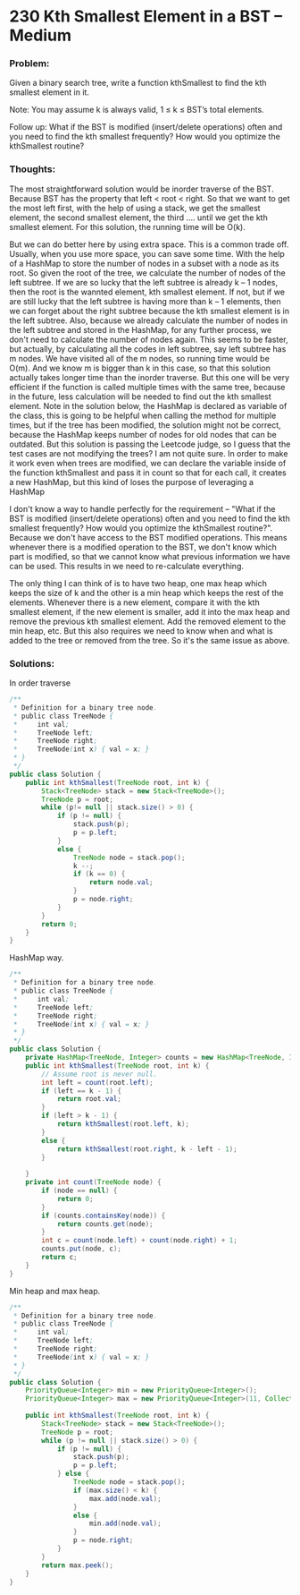 # 230 Kth Smallest Element in a BST – Medium

### Problem:
Given a binary search tree, write a function kthSmallest to find the kth smallest element in it.

Note: 
You may assume k is always valid, 1 ≤ k ≤ BST’s total elements.

Follow up:
What if the BST is modified (insert/delete operations) often and you need to find the kth smallest frequently? How would you optimize the kthSmallest routine?

### Thoughts:
The most straightforward solution would be inorder traverse of the BST. Because BST has the property that left < root < right. So that we want to get the most left first, with the help of using a stack, we get the smallest element, the second smallest element, the third …. until we get the kth smallest element. For this solution, the running time will be O(k).

But we can do better here by using extra space. This is a common trade off. Usually, when you use more space, you can save some time. With the help of a HashMap to store the number of nodes in a subset with a node as its root. So given the root of the tree, we calculate the number of nodes of the left subtree. If we are so lucky that the left subtree is already k – 1 nodes, then the root is the wannted element, kth smallest element. If not, but if we are still lucky that the left subtree is having more than k – 1 elements, then we can forget about the right subtree because the kth smallest element is in the left subtree. Also, because we already calculate the number of nodes in the left subtree and stored in the HashMap, for any further process, we don't need to calculate the number of nodes again.  This seems to be faster, but actually, by calculating all the codes in left subtree, say left subtree has m nodes. We have visited all of the m nodes, so running time would be O(m). And we know m is bigger than k in this case, so that this solution actually takes longer time than the inorder traverse.  But this one will be very efficient if the function is called multiple times with the same tree, because in the future, less calculation will be needed to find out the kth smallest element.
Note in the solution below, the HashMap is declared as variable of the class, this is going to be helpful when calling the method for multiple times, but if the tree has been modified, the solution might not be correct, because the HashMap keeps number of nodes for old nodes that can be outdated. But this solution is passing the Leetcode judge, so I guess that the test cases are not modifying the trees? I am not quite sure. In order to make it work even when trees are modified, we can declare the variable inside of the function kthSmallest and pass it in count so that for each call, it creates a new HashMap, but this kind of loses the purpose of leveraging a HashMap

I don't know a way to handle perfectly for the requirement – "What if the BST is modified (insert/delete operations) often and you need to find the kth smallest frequently? How would you optimize the kthSmallest routine?". Because we don't have access to the BST modified operations. This means whenever there is a modified operation to the BST, we don't know which part is modified, so that we cannot know what previous information we have can be used. This results in we need to re-calculate everything.

The only thing I can think of is to have two heap, one max heap which keeps the size of k and the other is a min heap which keeps the rest of the elements.
Whenever there is a new element, compare it with the kth smallest element, if the new element is smaller, add it into the max heap and remove the previous kth smallest element. Add the removed element to the min heap, etc.
But this also requires we need to know when and what is added to the tree or removed from the tree. So it's the same issue as above.

### Solutions:

In order traverse

```java
/**
 * Definition for a binary tree node.
 * public class TreeNode {
 *     int val;
 *     TreeNode left;
 *     TreeNode right;
 *     TreeNode(int x) { val = x; }
 * }
 */
public class Solution {
    public int kthSmallest(TreeNode root, int k) {
        Stack<TreeNode> stack = new Stack<TreeNode>();
        TreeNode p = root;
        while (p!= null || stack.size() > 0) {
            if (p != null) {
                stack.push(p);
                p = p.left;
            }
            else {
                TreeNode node = stack.pop();
                k --;
                if (k == 0) {
                    return node.val;
                }
                p = node.right;
            }
        }
        return 0;
    }
}
```

HashMap way.
```java
/**
 * Definition for a binary tree node.
 * public class TreeNode {
 *     int val;
 *     TreeNode left;
 *     TreeNode right;
 *     TreeNode(int x) { val = x; }
 * }
 */
public class Solution {
    private HashMap<TreeNode, Integer> counts = new HashMap<TreeNode, Integer>();
    public int kthSmallest(TreeNode root, int k) {
        // Assume root is never null.
        int left = count(root.left);
        if (left == k - 1) {
            return root.val;
        }
        if (left > k - 1) {
            return kthSmallest(root.left, k);
        }
        else {
            return kthSmallest(root.right, k - left - 1);
        }
 
    }
    private int count(TreeNode node) {
        if (node == null) {
            return 0;
        }
        if (counts.containsKey(node)) {
            return counts.get(node);
        }
        int c = count(node.left) + count(node.right) + 1;
        counts.put(node, c);
        return c;
    }
}
```

Min heap and max heap.
```java
/**
 * Definition for a binary tree node.
 * public class TreeNode {
 *     int val;
 *     TreeNode left;
 *     TreeNode right;
 *     TreeNode(int x) { val = x; }
 * }
 */
public class Solution {
    PriorityQueue<Integer> min = new PriorityQueue<Integer>();
    PriorityQueue<Integer> max = new PriorityQueue<Integer>(11, Collections.reverseOrder());
 
    public int kthSmallest(TreeNode root, int k) {
        Stack<TreeNode> stack = new Stack<TreeNode>();
        TreeNode p = root;
        while (p != null || stack.size() > 0) {
            if (p != null) {
                stack.push(p);
                p = p.left;
            } else {
                TreeNode node = stack.pop();
                if (max.size() < k) {
                    max.add(node.val);
                }
                else {
                    min.add(node.val);
                }
                p = node.right;
            }
        }
        return max.peek();
    }
}
```